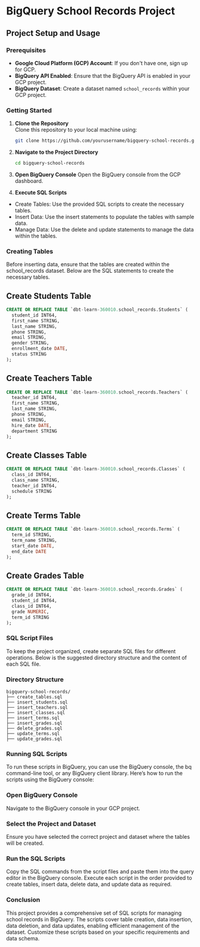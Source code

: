 # BigQuery School Records Project

## Project Setup and Usage

### Prerequisites
- **Google Cloud Platform (GCP) Account**: If you don't have one, sign up for GCP.
- **BigQuery API Enabled**: Ensure that the BigQuery API is enabled in your GCP project.
- **BigQuery Dataset**: Create a dataset named `school_records` within your GCP project.

### Getting Started
1. **Clone the Repository**  
   Clone this repository to your local machine using:
   ```sh
   git clone https://github.com/yourusername/bigquery-school-records.git

2. **Navigate to the Project Directory**
   ```sh
   cd bigquery-school-records

3. **Open BigQuery Console**
Open the BigQuery console from the GCP dashboard.

4. **Execute SQL Scripts**
- Create Tables: Use the provided SQL scripts to create the necessary tables.
- Insert Data: Use the insert statements to populate the tables with sample data.
- Manage Data: Use the delete and update statements to manage the data within the tables.

### Creating Tables
Before inserting data, ensure that the tables are created within the school_records dataset. Below are the SQL statements to create the necessary tables.

## Create Students Table
```sql
CREATE OR REPLACE TABLE `dbt-learn-360010.school_records.Students` (
  student_id INT64,
  first_name STRING,
  last_name STRING,
  phone STRING,
  email STRING,
  gender STRING,
  enrollment_date DATE,
  status STRING
);
```

## Create Teachers Table
```sql
CREATE OR REPLACE TABLE `dbt-learn-360010.school_records.Teachers` (
  teacher_id INT64,
  first_name STRING,
  last_name STRING,
  phone STRING,
  email STRING,
  hire_date DATE,
  department STRING
);
```

## Create Classes Table
```sql
CREATE OR REPLACE TABLE `dbt-learn-360010.school_records.Classes` (
  class_id INT64,
  class_name STRING,
  teacher_id INT64,
  schedule STRING
);
```

## Create Terms Table
```sql
CREATE OR REPLACE TABLE `dbt-learn-360010.school_records.Terms` (
  term_id STRING,
  term_name STRING,
  start_date DATE,
  end_date DATE
);
```

## Create Grades Table
```sql
CREATE OR REPLACE TABLE `dbt-learn-360010.school_records.Grades` (
  grade_id INT64,
  student_id INT64,
  class_id INT64,
  grade NUMERIC,
  term_id STRING
);
```
### SQL Script Files
To keep the project organized, create separate SQL files for different operations. Below is the suggested directory structure and the content of each SQL file.

### Directory Structure
```plaintext
bigquery-school-records/
├── create_tables.sql
├── insert_students.sql
├── insert_teachers.sql
├── insert_classes.sql
├── insert_terms.sql
├── insert_grades.sql
├── delete_grades.sql
├── update_terms.sql
├── update_grades.sql
```

### Running SQL Scripts
To run these scripts in BigQuery, you can use the BigQuery console, the bq command-line tool, or any BigQuery client library. Here’s how to run the scripts using the BigQuery console:

### Open BigQuery Console
Navigate to the BigQuery console in your GCP project.

### Select the Project and Dataset
Ensure you have selected the correct project and dataset where the tables will be created.

### Run the SQL Scripts
Copy the SQL commands from the script files and paste them into the query editor in the BigQuery console. Execute each script in the order provided to create tables, insert data, delete data, and update data as required.

### Conclusion
This project provides a comprehensive set of SQL scripts for managing school records in BigQuery. The scripts cover table creation, data insertion, data deletion, and data updates, enabling efficient management of the dataset. Customize these scripts based on your specific requirements and data schema.

